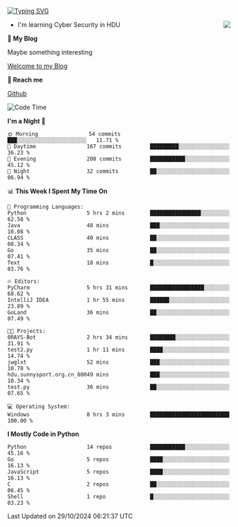 [![Typing SVG](https://readme-typing-svg.herokuapp.com?font=Fira+Code&pause=1000&random=false&width=450&height=60&lines=Hello+%F0%9F%91%8B%F0%9F%8F%BB;I'm+JBNRZ)](https://git.io/typing-svg)

<a href="#">
  <img align="right" src="https://github-readme-stats.vercel.app/api?username=JBNRZ&show_icons=true&bg_color=15,f2f7fd,E0EAFC" />
</a>

- I'm learning Cyber Security in HDU

 **🌱 My Blog**

Maybe something interesting

[Welcome to my Blog](https://jbnrz.com.cn/)

 **💬 Reach me** 

[Github](https://github.com/JBNRZ)


<!--START_SECTION:waka-->
![Code Time](http://img.shields.io/badge/Code%20Time-719%20hrs%2019%20mins-blue)

**I'm a Night 🦉** 

```text
🌞 Morning                54 commits          ███░░░░░░░░░░░░░░░░░░░░░░   11.71 % 
🌆 Daytime                167 commits         █████████░░░░░░░░░░░░░░░░   36.23 % 
🌃 Evening                208 commits         ███████████░░░░░░░░░░░░░░   45.12 % 
🌙 Night                  32 commits          ██░░░░░░░░░░░░░░░░░░░░░░░   06.94 % 
```


📊 **This Week I Spent My Time On** 

```text
💬 Programming Languages: 
Python                   5 hrs 2 mins        ████████████████░░░░░░░░░   62.58 % 
Java                     48 mins             ███░░░░░░░░░░░░░░░░░░░░░░   10.08 % 
CLASS                    40 mins             ██░░░░░░░░░░░░░░░░░░░░░░░   08.34 % 
Go                       35 mins             ██░░░░░░░░░░░░░░░░░░░░░░░   07.41 % 
Text                     18 mins             █░░░░░░░░░░░░░░░░░░░░░░░░   03.76 % 

🔥 Editors: 
PyCharm                  5 hrs 31 mins       █████████████████░░░░░░░░   68.62 % 
IntelliJ IDEA            1 hr 55 mins        ██████░░░░░░░░░░░░░░░░░░░   23.89 % 
GoLand                   36 mins             ██░░░░░░░░░░░░░░░░░░░░░░░   07.49 % 

🐱‍💻 Projects: 
0RAYS-Bot                2 hrs 34 mins       ████████░░░░░░░░░░░░░░░░░   31.91 % 
test2.py                 1 hr 11 mins        ████░░░░░░░░░░░░░░░░░░░░░   14.74 % 
jwglxt                   52 mins             ███░░░░░░░░░░░░░░░░░░░░░░   10.78 % 
hdu.sunnysport.org.cn_80049 mins             ███░░░░░░░░░░░░░░░░░░░░░░   10.34 % 
test.py                  36 mins             ██░░░░░░░░░░░░░░░░░░░░░░░   07.65 % 

💻 Operating System: 
Windows                  8 hrs 3 mins        █████████████████████████   100.00 % 
```

**I Mostly Code in Python** 

```text
Python                   14 repos            ███████████░░░░░░░░░░░░░░   45.16 % 
Go                       5 repos             ████░░░░░░░░░░░░░░░░░░░░░   16.13 % 
JavaScript               5 repos             ████░░░░░░░░░░░░░░░░░░░░░   16.13 % 
C                        2 repos             ██░░░░░░░░░░░░░░░░░░░░░░░   06.45 % 
Shell                    1 repo              █░░░░░░░░░░░░░░░░░░░░░░░░   03.23 % 
```




 Last Updated on 29/10/2024 06:21:37 UTC
<!--END_SECTION:waka-->

